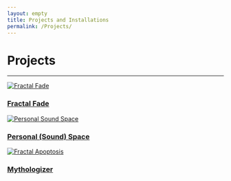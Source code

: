 ```yaml
---
layout: empty
title: Projects and Installations
permalink: /Projects/
---
```


# Projects

---
 <section id="projects" class="container projects-grid">
  <a href="{{ '/Fractal_Fade/' | relative_url }}" class="project-card">
    <img src="{{ '/assets/images/Fractal_Fade_avatar.jpeg' | relative_url }}"
         alt="Fractal Fade">
    <h3>Fractal Fade</h3>
  </a>

  <a href="{{ '/Personal_Sound_Space/' | relative_url }}" class="project-card">
    <img src="{{ '/assets/images/Personal_Sound_Space.jpg' | relative_url }}"
         alt="Personal Sound Space">
    <h3>Personal (Sound) Space</h3>
  </a>
  <a href="{{ '/Mythologizer/' | relative_url }}" class="project-card">
    <img src="{{ '/assets/images/Mythologizer.jpg' | relative_url }}"
         alt="Fractal Apoptosis">
    <h3>Mythologizer</h3>
  </a>
</section>
